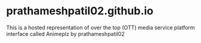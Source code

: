 # prathameshpatil02.github.io
 This is a hosted representation of over the top (OTT) media service platform interface called Animeplz by prathameshpatil02 
